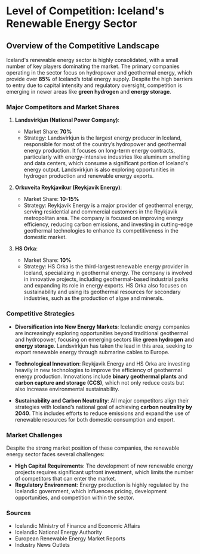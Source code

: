 # Level of Competition: Iceland's Renewable Energy Sector

## Overview of the Competitive Landscape

Iceland's renewable energy sector is highly consolidated, with a small number of key players dominating the market. The primary companies operating in the sector focus on hydropower and geothermal energy, which provide over **85%** of Iceland’s total energy supply. Despite the high barriers to entry due to capital intensity and regulatory oversight, competition is emerging in newer areas like **green hydrogen** and **energy storage**.

### Major Competitors and Market Shares

1. **Landsvirkjun (National Power Company)**:
   - Market Share: **70%**
   - Strategy: Landsvirkjun is the largest energy producer in Iceland, responsible for most of the country’s hydropower and geothermal energy production. It focuses on long-term energy contracts, particularly with energy-intensive industries like aluminum smelting and data centers, which consume a significant portion of Iceland's energy output. Landsvirkjun is also exploring opportunities in hydrogen production and renewable energy exports.
   
2. **Orkuveita Reykjavíkur (Reykjavik Energy)**:
   - Market Share: **10-15%**
   - Strategy: Reykjavik Energy is a major provider of geothermal energy, serving residential and commercial customers in the Reykjavik metropolitan area. The company is focused on improving energy efficiency, reducing carbon emissions, and investing in cutting-edge geothermal technologies to enhance its competitiveness in the domestic market.

3. **HS Orka**:
   - Market Share: **10%**
   - Strategy: HS Orka is the third-largest renewable energy provider in Iceland, specializing in geothermal energy. The company is involved in innovative projects, including geothermal-based industrial parks and expanding its role in energy exports. HS Orka also focuses on sustainability and using its geothermal resources for secondary industries, such as the production of algae and minerals.

### Competitive Strategies

- **Diversification into New Energy Markets**: Icelandic energy companies are increasingly exploring opportunities beyond traditional geothermal and hydropower, focusing on emerging sectors like **green hydrogen** and **energy storage**. Landsvirkjun has taken the lead in this area, seeking to export renewable energy through submarine cables to Europe.
  
- **Technological Innovation**: Reykjavik Energy and HS Orka are investing heavily in new technologies to improve the efficiency of geothermal energy production. Innovations include **binary geothermal plants** and **carbon capture and storage (CCS)**, which not only reduce costs but also increase environmental sustainability.
  
- **Sustainability and Carbon Neutrality**: All major competitors align their strategies with Iceland’s national goal of achieving **carbon neutrality by 2040**. This includes efforts to reduce emissions and expand the use of renewable resources for both domestic consumption and export.

### Market Challenges

Despite the strong market position of these companies, the renewable energy sector faces several challenges:
- **High Capital Requirements**: The development of new renewable energy projects requires significant upfront investment, which limits the number of competitors that can enter the market.
- **Regulatory Environment**: Energy production is highly regulated by the Icelandic government, which influences pricing, development opportunities, and competition within the sector.
  
### Sources
- Icelandic Ministry of Finance and Economic Affairs
- Icelandic National Energy Authority
- European Renewable Energy Market Reports
- Industry News Outlets